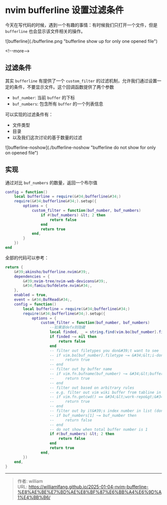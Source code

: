 # nvim bufferline 设置过滤条件


今天在写代码的时候，遇到一个有趣的事情：有时候我们只打开一个文件，但是 `bufferline` 也会显示该文件相关的操作。

![bufferline](./bufferline.png &#34;bufferline show up for only one opened file&#34;)

&lt;!--more--&gt;

## 过滤条件

其实 `bufferline` 有提供了一个 `custom_filter` 的过滤机制，允许我们通过设置一定的条件，不要显示文件。这个回调函数提供了两个参数

- `buf_number`: 当前 `buffer` 的下标
- `buf_numbers`: 包含所有 `buffer` 的一个列表信息

可以实现的过滤条件有：

- 文件类型
- 目录
- 以及我们这次讨论的基于数量的过滤

![bufferline-noshow](./bufferline-noshow &#34;bufferline do not show for only on opened file&#34;)

## 实现

通过对比 `buf_numbers` 的数量，返回一个布尔值

```lua
config = function()
    local bufferline = require(&#34;bufferline&#34;)
    require(&#34;bufferline&#34;).setup({
        options = {
            custom_filter = function(buf_number, buf_numbers)
                if #(buf_numbers) &lt; 2 then
                    return false
                end
                return true
            end,
        }
    })
end
```

全部的代码可以参考：

```lua
return {
    &#39;akinsho/bufferline.nvim&#39;,
    dependencies = {
        &#39;nvim-tree/nvim-web-devicons&#39;,
        &#34;famiu/bufdelete.nvim&#34;,
    },
    enabled = true,
    event = &#34;BufRead&#34;,
    config = function()
        local bufferline = require(&#34;bufferline&#34;)
        require(&#34;bufferline&#34;).setup({
            options = {
                custom_filter = function(buf_number, buf_numbers)
                    --如果是defx则隐藏
                    local finded, _ = string.find(vim.bo[buf_number].filetype, &#34;defx&#34;)
                    if finded ~= nil then
                        return false
                    end
                    -- filter out filetypes you don&#39;t want to see
                    -- if vim.bo[buf_number].filetype ~= &#34;&lt;i-dont-want-to-see-this&gt;&#34; then
                    --     return true
                    -- end
                    -- filter out by buffer name
                    -- if vim.fn.bufname(buf_number) ~= &#34;&lt;buffer-name-I-dont-want&gt;&#34; then
                    --     return true
                    -- end
                    -- filter out based on arbitrary rules
                    -- e.g. filter out vim wiki buffer from tabline in your work repo
                    -- if vim.fn.getcwd() == &#34;&lt;work-repo&gt;&#34; and vim.bo[buf_number].filetype ~= &#34;wiki&#34; then
                    --     return true
                    -- end
                    -- filter out by it&#39;s index number in list (don&#39;t show first buffer)
                    -- if buf_numbers[1] ~= buf_number then
                    --     return false
                    -- end
                    -- do not show when total buffer number is 1
                    if #(buf_numbers) &lt; 2 then
                        return false
                    end
                    return true
                end,
        })
    end,
}
```


---

> 作者: william  
> URL: https://williamlfang.github.io/2025-01-04-nvim-bufferline-%E8%AE%BE%E7%BD%AE%E8%BF%87%E6%BB%A4%E6%9D%A1%E4%BB%B6/  

